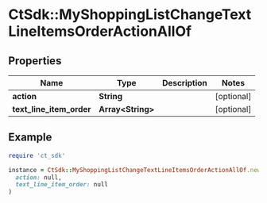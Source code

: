 # CtSdk::MyShoppingListChangeTextLineItemsOrderActionAllOf

## Properties

| Name | Type | Description | Notes |
| ---- | ---- | ----------- | ----- |
| **action** | **String** |  | [optional] |
| **text_line_item_order** | **Array&lt;String&gt;** |  | [optional] |

## Example

```ruby
require 'ct_sdk'

instance = CtSdk::MyShoppingListChangeTextLineItemsOrderActionAllOf.new(
  action: null,
  text_line_item_order: null
)
```

